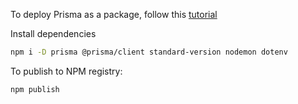To deploy Prisma as a package, follow this [tutorial](https://medium.com/@nolawnchairs/sharing-prisma-between-multiple-applications-5c7a7d131519)


Install dependencies 

```bash
npm i -D prisma @prisma/client standard-version nodemon dotenv 
```

To publish to NPM registry:

```bash
npm publish
```


